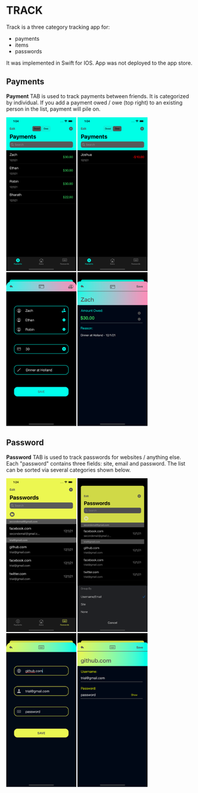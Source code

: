 # TRACK
Track is a three category tracking app for: 
- payments
- items 
- passwords

It was implemented in Swift for IOS. App was not deployed to the app store. 

## Payments
**Payment** TAB is used to track payments between friends. It is categorized by individual. If you add a payment owed / owe (top right) to an existing person in the list, payment will pile on. 

<p float="left">
  <img src="/assets/payment1.png" alt="Payments 1 photo" style="height: 411px; width:187.5px;"/>
  <img src="/assets/payment3.png" alt="Payments 1 photo" style="height: 411px; width:187.5px;"/>
  <img src="/assets/payment2.png" alt="Payments 1 photo" style="height: 411px; width:187.5px;"/>
  <img src="/assets/payment4.png" alt="Payments 1 photo" style="height: 411px; width:187.5px;"/>
 </p>

## Password
**Password** TAB is used to track passwords for websites / anything else. Each "password" contains three fields: site, email and password. The list can be sorted via several categories shown below. 

<p float="left">
  <img src="/assets/password1.png" alt="Payments 1 photo" style="height: 411px; width:187.5px;"/>
  <img src="/assets/password3.png" alt="Payments 1 photo" style="height: 411px; width:187.5px;"/>
  <img src="/assets/password2.png" alt="Payments 1 photo" style="height: 411px; width:187.5px;"/>
  <img src="/assets/password4.png" alt="Payments 1 photo" style="height: 411px; width:187.5px;"/>
 </p>
